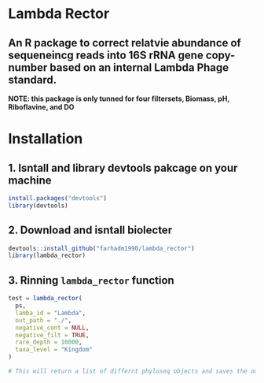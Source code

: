 # Lambda Rector
## An R package to correct relatvie abundance  of sequeneincg reads into 16S rRNA gene copy-number based on an internal Lambda Phage standard.

**NOTE: this package is only tunned for four filtersets, Biomass, pH, Riboflavine, and DO**
# Installation

## 1. Isntall and library devtools pakcage on your machine
```R
install.packages("devtools")
library(devtools)
```

## 2. Download and isntall biolecter
```R
devtools::install_github("farhadm1990/lambda_rector")
library(lambda_rector)
```

## 3. Rinning `lambda_rector` function
```R
test = lambda_rector(
  ps,
  lamba_id = "Lambda",
  out_path = "./",
  negative_cont = NULL,
  negative_filt = TRUE,
  rare_depth = 10000,
  taxa_level = "Kingdom"
)

# This will return a list of differnt phyloseq objects and saves the output plots
```




